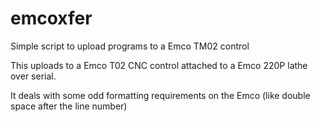 # emcoxfer
Simple script to upload programs to a Emco TM02 control

This uploads to a Emco T02 CNC control attached to a Emco 220P lathe over serial.

It deals with some odd formatting requirements on the Emco (like double space after the line number)
